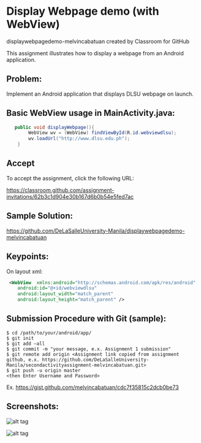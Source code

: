 # Display Webpage demo (with WebView)

displaywebpagedemo-melvincabatuan created by Classroom for GitHub

This assignment illustrates how to display a webpage from an Android application.

## Problem:

Implement an Android application that displays DLSU webpage on launch.


## Basic WebView usage in MainActivity.java:

```Java
   public void displayWebpage(){
        WebView wv = (WebView) findViewById(R.id.webviewdlsu);
        wv.loadUrl("http://www.dlsu.edu.ph");
    }
```


## Accept

To accept the assignment, click the following URL:

 https://classroom.github.com/assignment-invitations/62b3c1d904e30b167d6b0b54e5fed7ac   


## Sample Solution:

https://github.com/DeLaSalleUniversity-Manila/displaywebpagedemo-melvincabatuan


## Keypoints:

On layout xml:

```xml
 <WebView  xmlns:android="http://schemas.android.com/apk/res/android"
    android:id="@+id/webviewdlsu"
    android:layout_width="match_parent"
    android:layout_height="match_parent" />
```



## Submission Procedure with Git (sample): 

```shell
$ cd /path/to/your/android/app/
$ git init
$ git add –all
$ git commit -m "your message, e.x. Assignment 1 submission"
$ git remote add origin <Assignment link copied from assignment github, e.x. https://github.com/DeLaSalleUniversity-Manila/secondactivityassignment-melvincabatuan.git>
$ git push -u origin master
<then Enter Username and Password>
```

Ex. https://gist.github.com/melvincabatuan/cdc7f35815c2dcb0be73 


## Screenshots:

![alt tag](https://github.com/DeLaSalleUniversity-Manila/displaywebpagedemo-BananaSpoon/blob/master/device-2015-10-04-223947.png)

![alt tag](https://github.com/DeLaSalleUniversity-Manila/displaywebpagedemo-BananaSpoon/blob/master/device-2015-10-04-223928.png)
